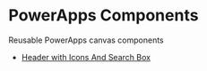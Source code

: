 # PowerApps Components
Reusable PowerApps canvas components
- [Header with Icons And Search Box](../HeaderWithIcons)
